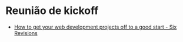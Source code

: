 # Reunião de kickoff

* [How to get your web development projects off to a good start - Six Revisions](http://sixrevisions.com/project-management/web-development-kickoff-meeting/)
